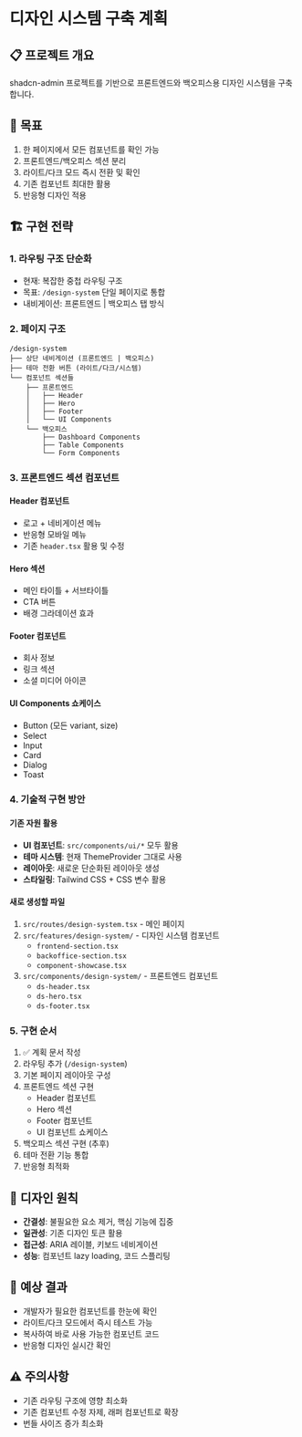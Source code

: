 # 디자인 시스템 구축 계획

## 📋 프로젝트 개요
shadcn-admin 프로젝트를 기반으로 프론트엔드와 백오피스용 디자인 시스템을 구축합니다.

## 🎯 목표
1. 한 페이지에서 모든 컴포넌트를 확인 가능
2. 프론트엔드/백오피스 섹션 분리
3. 라이트/다크 모드 즉시 전환 및 확인
4. 기존 컴포넌트 최대한 활용
5. 반응형 디자인 적용

## 🏗️ 구현 전략

### 1. 라우팅 구조 단순화
- 현재: 복잡한 중첩 라우팅 구조
- 목표: `/design-system` 단일 페이지로 통합
- 내비게이션: 프론트엔드 | 백오피스 탭 방식

### 2. 페이지 구조
```
/design-system
├── 상단 네비게이션 (프론트엔드 | 백오피스)
├── 테마 전환 버튼 (라이트/다크/시스템)
└── 컴포넌트 섹션들
    ├── 프론트엔드
    │   ├── Header
    │   ├── Hero
    │   ├── Footer
    │   └── UI Components
    └── 백오피스
        ├── Dashboard Components
        ├── Table Components
        └── Form Components
```

### 3. 프론트엔드 섹션 컴포넌트

#### Header 컴포넌트
- 로고 + 네비게이션 메뉴
- 반응형 모바일 메뉴
- 기존 `header.tsx` 활용 및 수정

#### Hero 섹션
- 메인 타이틀 + 서브타이틀
- CTA 버튼
- 배경 그라데이션 효과

#### Footer 컴포넌트
- 회사 정보
- 링크 섹션
- 소셜 미디어 아이콘

#### UI Components 쇼케이스
- Button (모든 variant, size)
- Select
- Input
- Card
- Dialog
- Toast

### 4. 기술적 구현 방안

#### 기존 자원 활용
- **UI 컴포넌트**: `src/components/ui/*` 모두 활용
- **테마 시스템**: 현재 ThemeProvider 그대로 사용
- **레이아웃**: 새로운 단순화된 레이아웃 생성
- **스타일링**: Tailwind CSS + CSS 변수 활용

#### 새로 생성할 파일
1. `src/routes/design-system.tsx` - 메인 페이지
2. `src/features/design-system/` - 디자인 시스템 컴포넌트
   - `frontend-section.tsx`
   - `backoffice-section.tsx`
   - `component-showcase.tsx`
3. `src/components/design-system/` - 프론트엔드 컴포넌트
   - `ds-header.tsx`
   - `ds-hero.tsx`
   - `ds-footer.tsx`

### 5. 구현 순서
1. ✅ 계획 문서 작성
2. 라우팅 추가 (`/design-system`)
3. 기본 페이지 레이아웃 구성
4. 프론트엔드 섹션 구현
   - Header 컴포넌트
   - Hero 섹션
   - Footer 컴포넌트
   - UI 컴포넌트 쇼케이스
5. 백오피스 섹션 구현 (추후)
6. 테마 전환 기능 통합
7. 반응형 최적화

## 🎨 디자인 원칙
- **간결성**: 불필요한 요소 제거, 핵심 기능에 집중
- **일관성**: 기존 디자인 토큰 활용
- **접근성**: ARIA 레이블, 키보드 네비게이션
- **성능**: 컴포넌트 lazy loading, 코드 스플리팅

## 📝 예상 결과
- 개발자가 필요한 컴포넌트를 한눈에 확인
- 라이트/다크 모드에서 즉시 테스트 가능
- 복사하여 바로 사용 가능한 컴포넌트 코드
- 반응형 디자인 실시간 확인

## ⚠️ 주의사항
- 기존 라우팅 구조에 영향 최소화
- 기존 컴포넌트 수정 자제, 래퍼 컴포넌트로 확장
- 번들 사이즈 증가 최소화